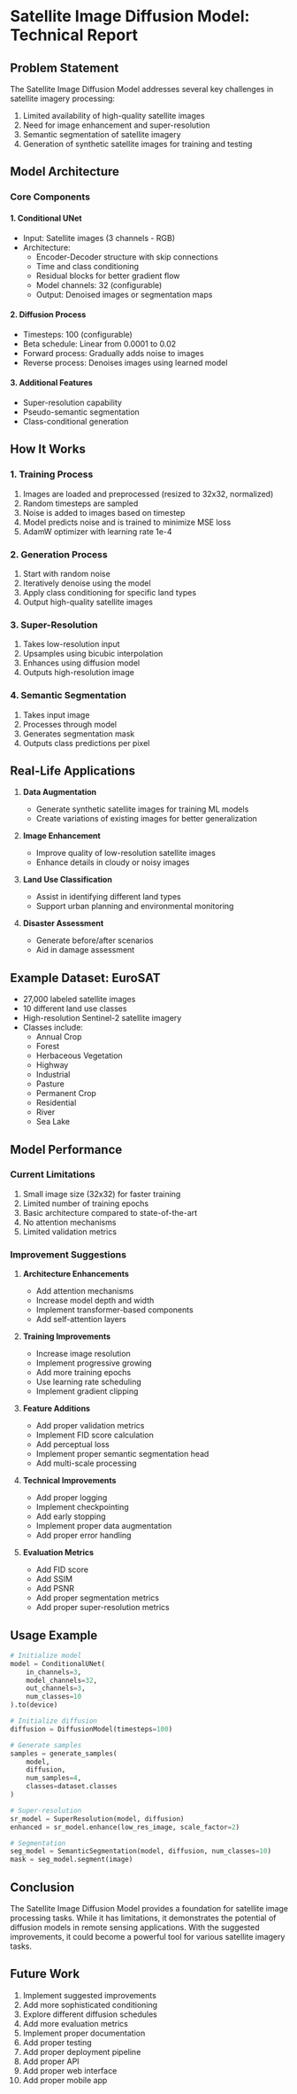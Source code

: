 # Satellite Image Diffusion Model: Technical Report

## Problem Statement
The Satellite Image Diffusion Model addresses several key challenges in satellite imagery processing:
1. Limited availability of high-quality satellite images
2. Need for image enhancement and super-resolution
3. Semantic segmentation of satellite imagery
4. Generation of synthetic satellite images for training and testing

## Model Architecture

### Core Components

#### 1. Conditional UNet
- Input: Satellite images (3 channels - RGB)
- Architecture:
  - Encoder-Decoder structure with skip connections
  - Time and class conditioning
  - Residual blocks for better gradient flow
  - Model channels: 32 (configurable)
  - Output: Denoised images or segmentation maps

#### 2. Diffusion Process
- Timesteps: 100 (configurable)
- Beta schedule: Linear from 0.0001 to 0.02
- Forward process: Gradually adds noise to images
- Reverse process: Denoises images using learned model

#### 3. Additional Features
- Super-resolution capability
- Pseudo-semantic segmentation
- Class-conditional generation

## How It Works

### 1. Training Process
1. Images are loaded and preprocessed (resized to 32x32, normalized)
2. Random timesteps are sampled
3. Noise is added to images based on timestep
4. Model predicts noise and is trained to minimize MSE loss
5. AdamW optimizer with learning rate 1e-4

### 2. Generation Process
1. Start with random noise
2. Iteratively denoise using the model
3. Apply class conditioning for specific land types
4. Output high-quality satellite images

### 3. Super-Resolution
1. Takes low-resolution input
2. Upsamples using bicubic interpolation
3. Enhances using diffusion model
4. Outputs high-resolution image

### 4. Semantic Segmentation
1. Takes input image
2. Processes through model
3. Generates segmentation mask
4. Outputs class predictions per pixel

## Real-Life Applications

1. **Data Augmentation**
   - Generate synthetic satellite images for training ML models
   - Create variations of existing images for better generalization

2. **Image Enhancement**
   - Improve quality of low-resolution satellite images
   - Enhance details in cloudy or noisy images

3. **Land Use Classification**
   - Assist in identifying different land types
   - Support urban planning and environmental monitoring

4. **Disaster Assessment**
   - Generate before/after scenarios
   - Aid in damage assessment

## Example Dataset: EuroSAT
- 27,000 labeled satellite images
- 10 different land use classes
- High-resolution Sentinel-2 satellite imagery
- Classes include:
  - Annual Crop
  - Forest
  - Herbaceous Vegetation
  - Highway
  - Industrial
  - Pasture
  - Permanent Crop
  - Residential
  - River
  - Sea Lake

## Model Performance

### Current Limitations
1. Small image size (32x32) for faster training
2. Limited number of training epochs
3. Basic architecture compared to state-of-the-art
4. No attention mechanisms
5. Limited validation metrics

### Improvement Suggestions

1. **Architecture Enhancements**
   - Add attention mechanisms
   - Increase model depth and width
   - Implement transformer-based components
   - Add self-attention layers

2. **Training Improvements**
   - Increase image resolution
   - Implement progressive growing
   - Add more training epochs
   - Use learning rate scheduling
   - Implement gradient clipping

3. **Feature Additions**
   - Add proper validation metrics
   - Implement FID score calculation
   - Add perceptual loss
   - Implement proper semantic segmentation head
   - Add multi-scale processing

4. **Technical Improvements**
   - Add proper logging
   - Implement checkpointing
   - Add early stopping
   - Implement proper data augmentation
   - Add proper error handling

5. **Evaluation Metrics**
   - Add FID score
   - Add SSIM
   - Add PSNR
   - Add proper segmentation metrics
   - Add proper super-resolution metrics

## Usage Example

```python
# Initialize model
model = ConditionalUNet(
    in_channels=3,
    model_channels=32,
    out_channels=3,
    num_classes=10
).to(device)

# Initialize diffusion
diffusion = DiffusionModel(timesteps=100)

# Generate samples
samples = generate_samples(
    model,
    diffusion,
    num_samples=4,
    classes=dataset.classes
)

# Super-resolution
sr_model = SuperResolution(model, diffusion)
enhanced = sr_model.enhance(low_res_image, scale_factor=2)

# Segmentation
seg_model = SemanticSegmentation(model, diffusion, num_classes=10)
mask = seg_model.segment(image)
```

## Conclusion
The Satellite Image Diffusion Model provides a foundation for satellite image processing tasks. While it has limitations, it demonstrates the potential of diffusion models in remote sensing applications. With the suggested improvements, it could become a powerful tool for various satellite imagery tasks.

## Future Work
1. Implement suggested improvements
2. Add more sophisticated conditioning
3. Explore different diffusion schedules
4. Add more evaluation metrics
5. Implement proper documentation
6. Add proper testing
7. Add proper deployment pipeline
8. Add proper API
9. Add proper web interface
10. Add proper mobile app 